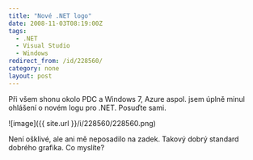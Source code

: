```yaml
---
title: "Nové .NET logo"
date: 2008-11-03T08:19:00Z
tags:
  - .NET
  - Visual Studio
  - Windows
redirect_from: /id/228560/
category: none
layout: post
---
```

Při všem shonu okolo PDC a Windows 7, Azure aspol. jsem úplně minul ohlášení o novém logu pro .NET. Posuďte sami.

![image]({{ site.url }}/i/228560/228560.png)

Není ošklivé, ale ani mě neposadilo na zadek. Takový dobrý standard dobrého grafika. Co myslíte?